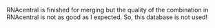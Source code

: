 RNAcentral is finished for merging but the quality of the combination in RNAcentral is not as good as I expected. So, this database is not used!
